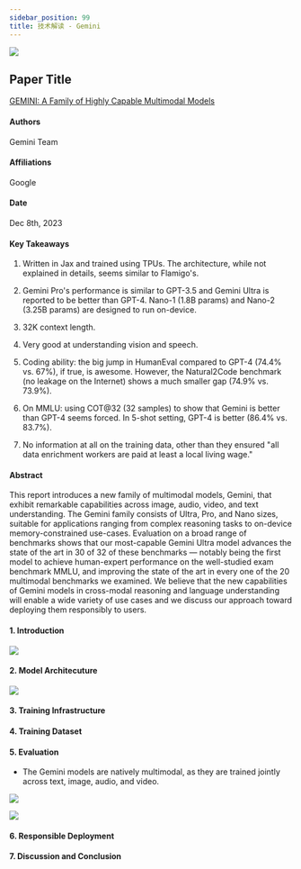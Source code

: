 ```yaml
---
sidebar_position: 99
title: 技术解读 - Gemini
---
```


![](./20231207/fig.2.png)

## Paper Title
[GEMINI: A Family of Highly Capable Multimodal Models](https://github.com/weijiang2023/Suanfamama-kb/blob/main/kb/computer.science/GEMINI.technical.report.pdf)

#### Authors
Gemini Team

#### Affiliations
Google

#### Date
Dec 8th, 2023

#### Key Takeaways

1. Written in Jax and trained using TPUs. The architecture, while not explained in details, seems similar to Flamigo's.

2. Gemini Pro's performance is similar to GPT-3.5 and Gemini Ultra is reported to be better than GPT-4. Nano-1 (1.8B params) and Nano-2 (3.25B params) are designed to run on-device.

3. 32K context length.

4. Very good at understanding vision and speech.

5. Coding ability: the big jump in HumanEval compared to GPT-4 (74.4% vs. 67%), if true, is awesome. However, the Natural2Code benchmark (no leakage on the Internet) shows a much smaller gap (74.9% vs. 73.9%).

6. On MMLU: using COT@32 (32 samples) to show that Gemini is better than GPT-4 seems forced. In 5-shot setting, GPT-4 is better (86.4% vs. 83.7%).

7. No information at all on the training data, other than they ensured "all data enrichment workers are paid at least a local living wage."

#### Abstract
This report introduces a new family of multimodal models, Gemini, that exhibit remarkable capabilities across image, audio, video, and text understanding. The Gemini family consists of Ultra, Pro, and Nano sizes, suitable for applications ranging from complex reasoning tasks to on-device memory-constrained use-cases. Evaluation on a broad range of benchmarks shows that our most-capable Gemini Ultra model advances the state of the art in 30 of 32 of these benchmarks — notably being the first model to achieve human-expert performance on the well-studied exam benchmark MMLU, and improving the state of the art in every one of the 20 multimodal benchmarks we examined. We believe that the new capabilities of Gemini models in cross-modal reasoning and language understanding will enable a wide variety of use cases and we discuss our approach toward deploying them responsibly to users.

#### 1. Introduction

![](./20231207/fig.1.png)

#### 2. Model Architecuture

![](./20231207/table.1.png)


#### 3. Training Infrastructure

#### 4. Training Dataset

#### 5. Evaluation

* The Gemini models are natively multimodal, as they are trained jointly across text, image, audio,
and video.

![](./20231207/table.2.png)

![](./20231207/table.7.png)

#### 6. Responsible Deployment

#### 7. Discussion and Conclusion